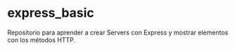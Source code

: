 # express_basic
Repositorio para aprender a crear Servers con Express y mostrar elementos con los métodos HTTP.
